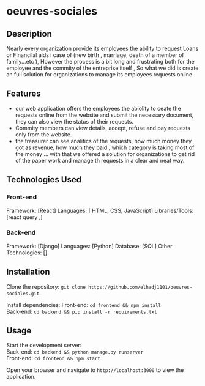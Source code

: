 # oeuvres-sociales
## Description
Nearly every organization provide its employees the ability to request Loans or Financilal aids i case of (new birth , marriage, death of a member of family...etc ), However the process is a bit long and frustrating both for the employee and the commity of the entreprise itself , So what we did is create an full solution for organizations to manage its employees requests online.

## Features
- our web application offers the employees the abiolity to ceate the requests online from the website and submit the necessary document, they can also view the status of their requests.
- Commity members can view details, accept, refuse and pay requests only from the website.
- the treasurer can see analitics of the requests, how much money they got as revenue, how much they paid , which category is taking most of the money ...
with that we offered a solution for organizations to get rid of the paper work and manage th requests in a clear and neat way. 
## Technologies Used
### Front-end
Framework: [React]
Languages: [ HTML, CSS, JavaScript]
Libraries/Tools: [react query ,]
### Back-end
Framework: [Django]
Languages: [Python]
Database: [SQL]
Other Technologies: []

## Installation
Clone the repository: `git clone https://github.com/elhadj1101/oeuvres-sociales.git`.<br>

Install dependencies:
Front-end: `cd frontend && npm install`<br>
Back-end: `cd backend && pip install -r requirements.txt`<br>
## Usage
Start the development server:<br>
Back-end: `cd backend && python manage.py runserver`<br>
Front-end: `cd frontend && npm start`<br>

Open your browser and navigate to `http://localhost:3000` to view the application.

